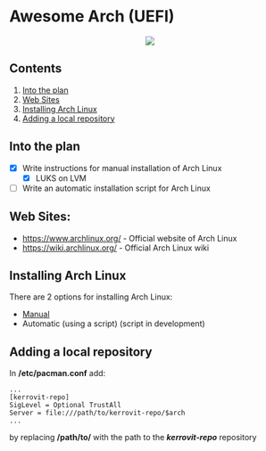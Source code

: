 # Awesome Arch (UEFI)

<p align="center"><img src="https://i.ibb.co/YQqPvzr/Archlinux-Logo.png"></p>

## Contents

1. [Into the plan](#into_the_plan)
2. [Web Sites](#web_sites)
3. [Installing Arch Linux](#installing_arch_linux)
4. [Adding a local repository](#adding_a_local_repository)

<a name="into_the_plan"></a>
## Into the plan
- [X] Write instructions for manual installation of Arch Linux
    - [X] LUKS on LVM
- [ ] Write an automatic installation script for Arch Linux

<a name="web_sites"></a>
## Web Sites:

* https://www.archlinux.org/  - Official website of Arch Linux
* https://wiki.archlinux.org/ - Official Arch Linux wiki

<a name="installing_arch_linux"></a>
## Installing Arch Linux
There are 2 options for installing Arch Linux:
* [Manual](https://github.com/KerroViT99/Awesome-Arch/blob/master/manuals/INSTALL_ARCH.md)
* Automatic (using a script) (script in development)

<a name="adding_a_local_repository"></a>
## Adding a local repository

In **/etc/pacman.conf** add:

```
...
[kerrovit-repo]
SigLevel = Optional TrustAll
Server = file:///path/to/kerrovit-repo/$arch
...
```
by replacing **/path/to/** with the path to the ***kerrovit-repo*** repository
